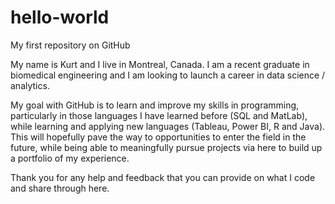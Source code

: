# hello-world
My first repository on GitHub

My name is Kurt and I live in Montreal, Canada. I am a recent graduate in biomedical engineering and I am looking to launch a career in data science / analytics. 

My goal with GitHub is to learn and improve my skills in programming, particularly in those languages I have learned before (SQL and MatLab), while learning and applying new languages (Tableau, Power BI, R and Java). This will hopefully pave the way to opportunities to enter the field in the future, while being able to meaningfully pursue projects via here to build up a portfolio of my experience. 

Thank you for any help and feedback that you can provide on what I code and share through here. 
